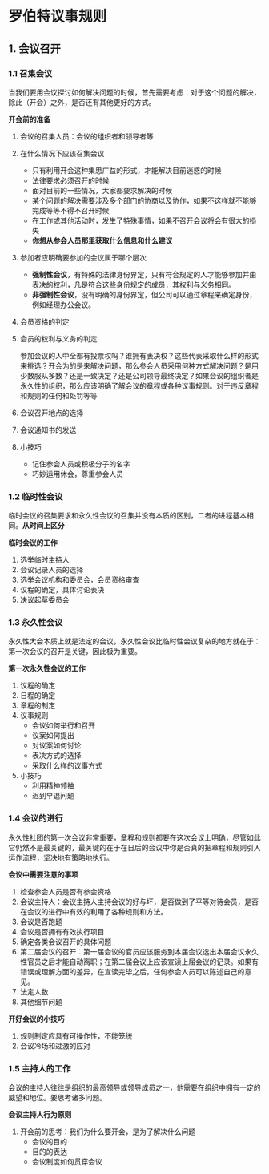 # 罗伯特议事规则

## 1. 会议召开

### 1.1 召集会议

当我们要用会议探讨如何解决问题的时候，首先需要考虑：对于这个问题的解决，除此（开会）之外，是否还有其他更好的方式。

**开会前的准备**

1. 会议的召集人员：会议的组织者和领导者等

2. 在什么情况下应该召集会议

    * 只有利用开会这种集思广益的形式，才能解决目前迷惑的时候
    * 法律要求必须召开的时候
    * 面对目前的一些情况，大家都要求解决的时候
    * 某个问题的解决需要涉及多个部门的协商以及协作，如果不这样就不能够完成等等不得不召开时候
    * 在工作或其他活动时，发生了特殊事情，如果不召开会议将会有很大的损失
    * **你想从参会人员那里获取什么信息和什么建议**

3. 参加者应明确要参加的会议属于哪个层次

    * **强制性会议**，有特殊的法律身份界定，只有符合规定的人才能够参加并由表决的权利，凡是符合这些身份规定的成员，其权利与义务相同。
    * **非强制性会议**，没有明确的身份界定，但公司可以通过章程来确定身份，例如经理办公会议。

4. 会员资格的判定

5. 会员的权利与义务的判定

    参加会议的人中全都有投票权吗？谁拥有表决权？这些代表采取什么样的形式来挑选？开会为的是来解决问题，那么参会人员采用何种方式解决问题？是用少数服从多数？还是一致决定？还是公司领导最终决定？如果会议的组织者是永久性的组织，那么应该明确了解会议的章程或各种议事规则。对于违反章程和规则的任何和处罚等等

6. 会议召开地点的选择

7. 会议通知书的发送

8. 小技巧

    * 记住参会人员或积极分子的名字
    * 巧妙运用休会，尊重参会人员

### 1.2 临时性会议

临时会议的召集要求和永久性会议的召集并没有本质的区别，二者的进程基本相同。**从时间上区分**

**临时会议的工作**

1. 选举临时主持人
2. 会议记录人员的选择
3. 选举会议机构和委员会，会员资格审查
4. 议程的确定，具体讨论表决
5. 决议起草委员会

### 1.3 永久性会议

永久性大会本质上就是法定的会议，永久性会议比临时性会议复杂的地方就在于：第一次会议的召开是关键，因此极为重要。

**第一次永久性会议的工作**

1. 议程的确定
2. 日程的确定
3. 章程的制定
4. 议事规则
    * 会议如何举行和召开
    * 议案如何提出
    * 对议案如何讨论
    * 表决方式的选择
    * 采取什么样的议事方式
5. 小技巧
    * 利用精神领袖
    * 迟到早退问题

### 1.4 会议的进行

永久性社团的第一次会议非常重要，章程和规则都要在这次会议上明确，尽管如此它仍然不是最关键的，最关键的在于在日后的会议中你是否真的把章程和规则引入运作流程，坚决地有策略地执行。

**会议中需要注意的事项**

1. 检查参会人员是否有参会资格
2. 会议主持人：会议主持人主持会议的好与坏，是否做到了平等对待会员，是否在会议的进行中有效的利用了各种规则和方法。
3. 会议是否跑题
4. 会议是否拥有有效执行项目
5. 确定各类会议召开的具体问题
6. 第二届会议的召开：第一届会议的官员应该服务到本届会议选出本届会议永久性官员之后才能自动离职；在第二届会议上应该宣读上届会议的记录。如果有错误或理解方面的差异，在宣读完毕之后，任何参会人员可以陈述自己的意见。
7. 法定人数
8. 其他细节问题

**开好会议的小技巧**

1. 规则制定应具有可操作性，不能笼统
2. 会议冷场和过激的应对

### 1.5 主持人的工作

会议的主持人往往是组织的最高领导或领导成员之一，他需要在组织中拥有一定的威望和地位。要思考诸多问题。

**会议主持人行为原则**

1. 开会前的思考：我们为什么要开会，是为了解决什么问题
    * 会议的目的
    * 目的的表达
    * 会议制度如何贯穿会议



